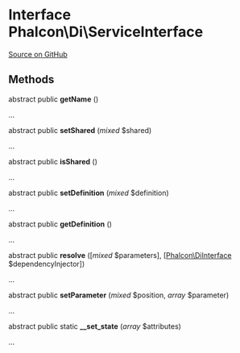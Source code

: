 # Interface **Phalcon\\Di\\ServiceInterface**

<a href="https://github.com/phalcon/cphalcon/blob/master/phalcon/di/serviceinterface.zep" class="btn btn-default btn-sm">Source on GitHub</a>

## Methods
abstract public  **getName** ()

...


abstract public  **setShared** (*mixed* $shared)

...


abstract public  **isShared** ()

...


abstract public  **setDefinition** (*mixed* $definition)

...


abstract public  **getDefinition** ()

...


abstract public  **resolve** ([*mixed* $parameters], [[Phalcon\DiInterface](/en/3.2/api/Phalcon_DiInterface) $dependencyInjector])

...


abstract public  **setParameter** (*mixed* $position, *array* $parameter)

...


abstract public static  **__set_state** (*array* $attributes)

...


